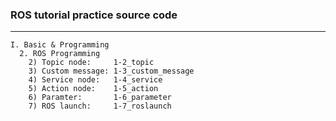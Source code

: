 ### ROS tutorial practice source code

---

    I. Basic & Programming
      2. ROS Programming
        2) Topic node:     1-2_topic
        3) Custom message: 1-3_custom_message
        4) Service node:   1-4_service
        5) Action node:    1-5_action
        6) Paramter:       1-6_parameter
        7) ROS launch:     1-7_roslaunch
